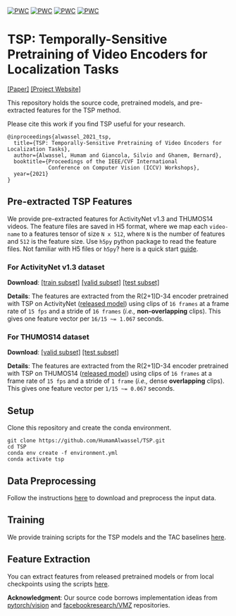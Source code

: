 [![PWC](https://img.shields.io/endpoint.svg?url=https://paperswithcode.com/badge/tsp-temporally-sensitive-pretraining-of-video/temporal-action-localization-on-activitynet)](https://paperswithcode.com/sota/temporal-action-localization-on-activitynet?p=tsp-temporally-sensitive-pretraining-of-video)
[![PWC](https://img.shields.io/endpoint.svg?url=https://paperswithcode.com/badge/tsp-temporally-sensitive-pretraining-of-video/temporal-action-proposal-generation-on)](https://paperswithcode.com/sota/temporal-action-proposal-generation-on?p=tsp-temporally-sensitive-pretraining-of-video)
[![PWC](https://img.shields.io/endpoint.svg?url=https://paperswithcode.com/badge/tsp-temporally-sensitive-pretraining-of-video/dense-video-captioning-on-activitynet)](https://paperswithcode.com/sota/dense-video-captioning-on-activitynet?p=tsp-temporally-sensitive-pretraining-of-video)
[![PWC](https://img.shields.io/endpoint.svg?url=https://paperswithcode.com/badge/tsp-temporally-sensitive-pretraining-of-video/temporal-action-localization-on-thumos14)](https://paperswithcode.com/sota/temporal-action-localization-on-thumos14?p=tsp-temporally-sensitive-pretraining-of-video)

# TSP: Temporally-Sensitive Pretraining of Video Encoders for Localization Tasks


[[Paper]](https://arxiv.org/pdf/2011.11479.pdf)
[[Project Website]](http://humamalwassel.com/publication/tsp/)

This repository holds the source code, pretrained models, and pre-extracted features for the TSP method.

Please cite this work if you find TSP useful for your research.
```
@inproceedings{alwassel_2021_tsp,
  title={TSP: Temporally-Sensitive Pretraining of Video Encoders for Localization Tasks},
  author={Alwassel, Humam and Giancola, Silvio and Ghanem, Bernard},
  booktitle={Proceedings of the IEEE/CVF International
             Conference on Computer Vision (ICCV) Workshops},
  year={2021}
}
```

## Pre-extracted TSP Features

We provide pre-extracted features for ActivityNet v1.3 and THUMOS14 videos. The feature files are saved in H5 format, where we map each `video-name` to a features tensor of size `N x 512`, where `N` is the number of features and `512` is the feature size. Use `h5py` python package to read the feature files. Not familiar with H5 files or `h5py`? here is a quick start [guide](https://docs.h5py.org/en/stable/).

### For ActivityNet v1.3 dataset
**Download**:
[[train subset]](https://github.com/HumamAlwassel/TSP/releases/download/activitynet_features/r2plus1d_34-tsp_on_activitynet-train_features.h5)
[[valid subset]](https://github.com/HumamAlwassel/TSP/releases/download/activitynet_features/r2plus1d_34-tsp_on_activitynet-valid_features.h5)
[[test subset]](https://github.com/HumamAlwassel/TSP/releases/download/activitynet_features/r2plus1d_34-tsp_on_activitynet-test_features.h5)

**Details**: The features are extracted from the R(2+1)D-34 encoder pretrained with TSP on ActivityNet ([released model](https://github.com/HumamAlwassel/TSP/releases/download/model_weights/r2plus1d_34-tsp_on_activitynet-max_gvf-backbone_lr_0.0001-fc_lr_0.002-epoch_5-0d2cf854.pth)) using clips of `16 frames` at a frame rate of `15 fps` and a stride of `16 frames` (*i.e.,* **non-overlapping** clips). This gives one feature vector per `16/15 ~= 1.067` seconds.


### For THUMOS14 dataset

**Download**:
[[valid subset]](https://github.com/HumamAlwassel/TSP/releases/download/thumos14_features/r2plus1d_34-tsp_on_thumos14-valid_features.h5)
[[test subset]](https://github.com/HumamAlwassel/TSP/releases/download/thumos14_features/r2plus1d_34-tsp_on_thumos14-test_features.h5)

**Details**: The features are extracted from the R(2+1)D-34 encoder pretrained with TSP on THUMOS14 ([released model](https://github.com/HumamAlwassel/TSP/releases/download/model_weights/r2plus1d_34-tsp_on_thumos14-max_gvf-backbone_lr_0.0001-fc_lr_0.004-epoch_4-e6a30b2f.pth)) using clips of `16 frames` at a frame rate of `15 fps` and a stride of `1 frame` (*i.e.,* dense **overlapping** clips). This gives one feature vector per `1/15 ~= 0.067` seconds.

## Setup
Clone this repository and create the conda environment.
```
git clone https://github.com/HumamAlwassel/TSP.git
cd TSP
conda env create -f environment.yml
conda activate tsp
```

## Data Preprocessing
Follow the instructions [here](data) to download and preprocess the input data.

## Training
We provide training scripts for the TSP models and the TAC baselines [here](train).

## Feature Extraction
You can extract features from released pretrained models or from local checkpoints using the scripts [here](extract_features).

**Acknowledgment**: Our source code borrows implementation ideas from [pytorch/vision](https://github.com/pytorch/vision) and [facebookresearch/VMZ](https://github.com/facebookresearch/VMZ) repositories.
